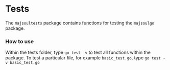 # Tests

The `majsoultests` package contains functions for testing the `majsoulgo` package.

### How to use

Within the tests folder, type `go test -v` to test all functions within the package. To test a particular file, for example `basic_test.go`, type `go test -v basic_test.go`
